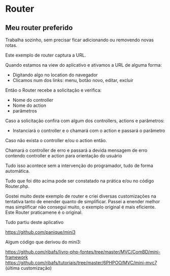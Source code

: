 # Router

## Meu router preferido

Trabalha sozinho, sem precisar ficar adicionando ou removendo novas rotas.

Este exemplo de router captura a URL.

Quando estamos na view do aplicativo e ativamos a URL de alguma forma:
- Digitando algo no location do navegador
- Clicamos num dos links: menu, botão novo, editar, excluir

Então o Router recebe a solicitação e verifica:
- Nome do controller
- Nome do action
- parâmetros

Caso a solicitação confira com algum dos controllers, actions e parâmetros:
- Instanciará o controller e o chamará com o action e passará o parâmetro

Caso não exista o controller e/ou o action então.

Chamará o controller de erro e passará a devida mensagem de erro contendo controller e action para orientação do usuário

Tudo isso acontece sem a intervenção do programador, tudo de forma automática.

Tudo que foi dito acima pode ser constatado na prática e/ou no código Router.php.

Gostei muito deste exemplo de router e criei diversas customizações na tentativa tanto de enender quanto de simplificar.
Passei a enender melhor mas simplificar não consegui muito, o exemplo original é mais eficiente. Este Router praticamene é o original.

Tudo partiu deste aplicativo

https://github.com/panique/mini3

Algum código que derivou do mini3:

https://github.com/ribafs/livro-php-fontes/tree/master/MVC/ComBD/mini-framework
https://github.com/ribafs/tutoriais/tree/master/6PHPOO/MVC/mini-mvc7 (última customização)
